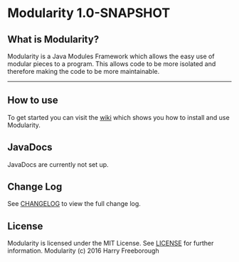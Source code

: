 Modularity 1.0-SNAPSHOT
=======================

What is Modularity?
--------------------
Modularity is a Java Modules Framework which allows the easy use of modular pieces to a program. This allows code to be more isolated and therefore making the code to be more maintainable.

----------

How to use
-------------
To get started you can visit the [wiki](wiki) which shows you how to install and use Modularity.

JavaDocs
--------
JavaDocs are currently not set up.

Change Log
-----------
See [CHANGELOG](CHANGELOG.md) to view the full change log.

License
----------
Modularity is licensed under the MIT License. See [LICENSE](LICENSE) for further information.
Modularity (c) 2016 Harry Freeborough
